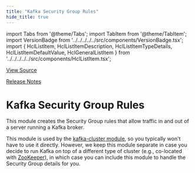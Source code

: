 ```yaml
---
title: "Kafka Security Group Rules"
hide_title: true
---
```


import Tabs from '@theme/Tabs';
import TabItem from '@theme/TabItem';
import VersionBadge from '../../../../../src/components/VersionBadge.tsx';
import { HclListItem, HclListItemDescription, HclListItemTypeDetails, HclListItemDefaultValue, HclGeneralListItem } from '../../../../../src/components/HclListItem.tsx';

<a href="https://github.com/gruntwork-io/terraform-aws-kafka/tree/master/modules/kafka-security-group-rules" className="link-button" title="View the source code for this module in GitHub.">View Source</a>

<a href="https://github.com/gruntwork-io/terraform-aws-kafka/releases?q=" className="link-button" title="Release notes for only the service catalog versions which impacted this service.">Release Notes</a>

# Kafka Security Group Rules

This module creates the Security Group rules that allow traffic in and out of a server running a Kafka broker.

This module is used by the [kafka-cluster module](https://github.com/gruntwork-io/terraform-aws-kafka/tree/master/modules/kafka-cluster), so you typically won't have to use
it directly. However, we keep this module separate in case you decide to run Kafka on top of a different type of
cluster (e.g., co-located with [ZooKeeper](https://github.com/gruntwork-io/terraform-aws-zookeeper)), in which case you can
include this module to handle the Security Group details for you.


<!-- ##DOCS-SOURCER-START
{
  "originalSources": [
    "https://github.com/gruntwork-io/terraform-aws-kafka/tree/modules/kafka-security-group-rules/readme.md",
    "https://github.com/gruntwork-io/terraform-aws-kafka/tree/modules/kafka-security-group-rules/variables.tf",
    "https://github.com/gruntwork-io/terraform-aws-kafka/tree/modules/kafka-security-group-rules/outputs.tf"
  ],
  "sourcePlugin": "module-catalog-api",
  "hash": "010bc2670914bb0cad036f22140f2049"
}
##DOCS-SOURCER-END -->
